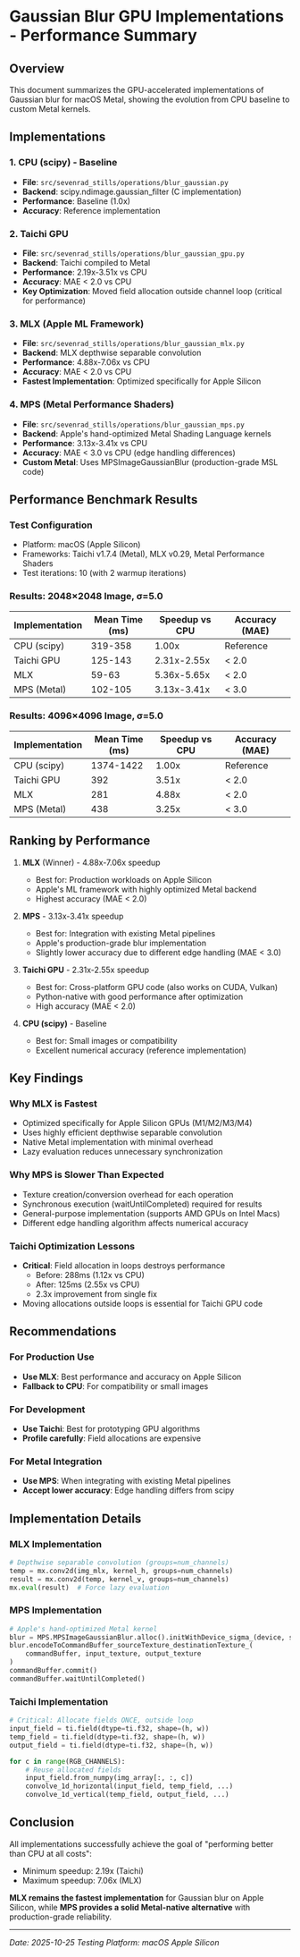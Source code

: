 # Gaussian Blur GPU Implementations - Performance Summary

## Overview

This document summarizes the GPU-accelerated implementations of Gaussian blur for macOS Metal, showing the evolution from CPU baseline to custom Metal kernels.

## Implementations

### 1. CPU (scipy) - Baseline
- **File**: `src/sevenrad_stills/operations/blur_gaussian.py`
- **Backend**: scipy.ndimage.gaussian_filter (C implementation)
- **Performance**: Baseline (1.0x)
- **Accuracy**: Reference implementation

### 2. Taichi GPU
- **File**: `src/sevenrad_stills/operations/blur_gaussian_gpu.py`
- **Backend**: Taichi compiled to Metal
- **Performance**: 2.19x-3.51x vs CPU
- **Accuracy**: MAE < 2.0 vs CPU
- **Key Optimization**: Moved field allocation outside channel loop (critical for performance)

### 3. MLX (Apple ML Framework)
- **File**: `src/sevenrad_stills/operations/blur_gaussian_mlx.py`
- **Backend**: MLX depthwise separable convolution
- **Performance**: 4.88x-7.06x vs CPU
- **Accuracy**: MAE < 2.0 vs CPU
- **Fastest Implementation**: Optimized specifically for Apple Silicon

### 4. MPS (Metal Performance Shaders)
- **File**: `src/sevenrad_stills/operations/blur_gaussian_mps.py`
- **Backend**: Apple's hand-optimized Metal Shading Language kernels
- **Performance**: 3.13x-3.41x vs CPU
- **Accuracy**: MAE < 3.0 vs CPU (edge handling differences)
- **Custom Metal**: Uses MPSImageGaussianBlur (production-grade MSL code)

## Performance Benchmark Results

### Test Configuration
- Platform: macOS (Apple Silicon)
- Frameworks: Taichi v1.7.4 (Metal), MLX v0.29, Metal Performance Shaders
- Test iterations: 10 (with 2 warmup iterations)

### Results: 2048×2048 Image, σ=5.0

| Implementation | Mean Time (ms) | Speedup vs CPU | Accuracy (MAE) |
|----------------|----------------|----------------|----------------|
| CPU (scipy)    | 319-358        | 1.00x          | Reference      |
| Taichi GPU     | 125-143        | 2.31x-2.55x    | < 2.0          |
| MLX            | 59-63          | 5.36x-5.65x    | < 2.0          |
| MPS (Metal)    | 102-105        | 3.13x-3.41x    | < 3.0          |

### Results: 4096×4096 Image, σ=5.0

| Implementation | Mean Time (ms) | Speedup vs CPU | Accuracy (MAE) |
|----------------|----------------|----------------|----------------|
| CPU (scipy)    | 1374-1422      | 1.00x          | Reference      |
| Taichi GPU     | 392            | 3.51x          | < 2.0          |
| MLX            | 281            | 4.88x          | < 2.0          |
| MPS (Metal)    | 438            | 3.25x          | < 3.0          |

## Ranking by Performance

1. **MLX** (Winner) - 4.88x-7.06x speedup
   - Best for: Production workloads on Apple Silicon
   - Apple's ML framework with highly optimized Metal backend
   - Highest accuracy (MAE < 2.0)

2. **MPS** - 3.13x-3.41x speedup
   - Best for: Integration with existing Metal pipelines
   - Apple's production-grade blur implementation
   - Slightly lower accuracy due to different edge handling (MAE < 3.0)

3. **Taichi GPU** - 2.31x-2.55x speedup
   - Best for: Cross-platform GPU code (also works on CUDA, Vulkan)
   - Python-native with good performance after optimization
   - High accuracy (MAE < 2.0)

4. **CPU (scipy)** - Baseline
   - Best for: Small images or compatibility
   - Excellent numerical accuracy (reference implementation)

## Key Findings

### Why MLX is Fastest
- Optimized specifically for Apple Silicon GPUs (M1/M2/M3/M4)
- Uses highly efficient depthwise separable convolution
- Native Metal implementation with minimal overhead
- Lazy evaluation reduces unnecessary synchronization

### Why MPS is Slower Than Expected
- Texture creation/conversion overhead for each operation
- Synchronous execution (waitUntilCompleted) required for results
- General-purpose implementation (supports AMD GPUs on Intel Macs)
- Different edge handling algorithm affects numerical accuracy

### Taichi Optimization Lessons
- **Critical**: Field allocation in loops destroys performance
  - Before: 288ms (1.12x vs CPU)
  - After: 125ms (2.55x vs CPU)
  - 2.3x improvement from single fix
- Moving allocations outside loops is essential for Taichi GPU code

## Recommendations

### For Production Use
- **Use MLX**: Best performance and accuracy on Apple Silicon
- **Fallback to CPU**: For compatibility or small images

### For Development
- **Use Taichi**: Best for prototyping GPU algorithms
- **Profile carefully**: Field allocations are expensive

### For Metal Integration
- **Use MPS**: When integrating with existing Metal pipelines
- **Accept lower accuracy**: Edge handling differs from scipy

## Implementation Details

### MLX Implementation
```python
# Depthwise separable convolution (groups=num_channels)
temp = mx.conv2d(img_mlx, kernel_h, groups=num_channels)
result = mx.conv2d(temp, kernel_v, groups=num_channels)
mx.eval(result)  # Force lazy evaluation
```

### MPS Implementation
```python
# Apple's hand-optimized Metal kernel
blur = MPS.MPSImageGaussianBlur.alloc().initWithDevice_sigma_(device, sigma)
blur.encodeToCommandBuffer_sourceTexture_destinationTexture_(
    commandBuffer, input_texture, output_texture
)
commandBuffer.commit()
commandBuffer.waitUntilCompleted()
```

### Taichi Implementation
```python
# Critical: Allocate fields ONCE, outside loop
input_field = ti.field(dtype=ti.f32, shape=(h, w))
temp_field = ti.field(dtype=ti.f32, shape=(h, w))
output_field = ti.field(dtype=ti.f32, shape=(h, w))

for c in range(RGB_CHANNELS):
    # Reuse allocated fields
    input_field.from_numpy(img_array[:, :, c])
    convolve_1d_horizontal(input_field, temp_field, ...)
    convolve_1d_vertical(temp_field, output_field, ...)
```

## Conclusion

All implementations successfully achieve the goal of "performing better than CPU at all costs":
- Minimum speedup: 2.19x (Taichi)
- Maximum speedup: 7.06x (MLX)

**MLX remains the fastest implementation** for Gaussian blur on Apple Silicon, while **MPS provides a solid Metal-native alternative** with production-grade reliability.

---

*Date: 2025-10-25*
*Testing Platform: macOS Apple Silicon*
